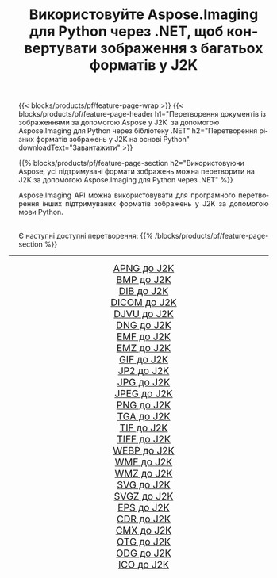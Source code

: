 ﻿---
title: Використовуйте Aspose.Imaging для Python через .NET, щоб конвертувати зображення з багатьох форматів у J2K 
weight: 3920
url: /uk/python-net/conversion/to/j2k 
lang: uk
langdirlevel: 2
locales: zh-hans,ja,it,ru,de,es,fr,nl,id,lt,pl,pt,vi,tr,ko,zh-hant,ar,hi,th,sv,cs,uk,he
description: Ви можете використовувати Aspose.Imaging для Python через бібліотеку .NET для перетворення різноманітних форматів у J2K
---

{{< blocks/products/pf/feature-page-wrap >}}
{{< blocks/products/pf/feature-page-header h1="Перетворення документів із зображеннями за допомогою Aspose у J2K  за допомогою Aspose.Imaging для Python через бібліотеку .NET" h2="Перетворення різних форматів зображень у J2K на основі Python" downloadText="Завантажити" >}}


{{% blocks/products/pf/feature-page-section  h2="Використовуючи Aspose, усі підтримувані формати зображень можна перетворити на J2K за допомогою Aspose.Imaging для Python через .NET" %}}
<p align=justify>Aspose.Imaging API можна використовувати для програмного перетворення інших підтримуваних форматів зображень у J2K за допомогою мови Python.</p>
<br/>
Є наступні доступні перетворення:
{{% /blocks/products/pf/feature-page-section %}}
<div class="container-fluid productfamilypage bg-gray">
    <div class="convertypes bg-gray agp-content section">
        <div class="container">
		<hr style="margin-left:-20px;"/>
		<div class="row other-converters" style="gap: 10px;font-size: 19px;text-align:center;">
		    <div class='col-md-2 other-converter remove-lp remove-rp'><a href="/imaging/uk/python-net/conversion/apng-to-j2k" style="padding:15px;">APNG до J2K</a></div>
<div class='col-md-2 other-converter remove-lp remove-rp'><a href="/imaging/uk/python-net/conversion/bmp-to-j2k" style="padding:15px;">BMP до J2K</a></div>
<div class='col-md-2 other-converter remove-lp remove-rp'><a href="/imaging/uk/python-net/conversion/dib-to-j2k" style="padding:15px;">DIB до J2K</a></div>
<div class='col-md-2 other-converter remove-lp remove-rp'><a href="/imaging/uk/python-net/conversion/dicom-to-j2k" style="padding:15px;">DICOM до J2K</a></div>
<div class='col-md-2 other-converter remove-lp remove-rp'><a href="/imaging/uk/python-net/conversion/djvu-to-j2k" style="padding:15px;">DJVU до J2K</a></div>
<div class='col-md-2 other-converter remove-lp remove-rp'><a href="/imaging/uk/python-net/conversion/dng-to-j2k" style="padding:15px;">DNG до J2K</a></div>
<div class='col-md-2 other-converter remove-lp remove-rp'><a href="/imaging/uk/python-net/conversion/emf-to-j2k" style="padding:15px;">EMF до J2K</a></div>
<div class='col-md-2 other-converter remove-lp remove-rp'><a href="/imaging/uk/python-net/conversion/emz-to-j2k" style="padding:15px;">EMZ до J2K</a></div>
<div class='col-md-2 other-converter remove-lp remove-rp'><a href="/imaging/uk/python-net/conversion/gif-to-j2k" style="padding:15px;">GIF до J2K</a></div>
<div class='col-md-2 other-converter remove-lp remove-rp'><a href="/imaging/uk/python-net/conversion/jp2-to-j2k" style="padding:15px;">JP2 до J2K</a></div>
<div class='col-md-2 other-converter remove-lp remove-rp'><a href="/imaging/uk/python-net/conversion/jpg-to-j2k" style="padding:15px;">JPG до J2K</a></div>
<div class='col-md-2 other-converter remove-lp remove-rp'><a href="/imaging/uk/python-net/conversion/jpeg-to-j2k" style="padding:15px;">JPEG до J2K</a></div>
<div class='col-md-2 other-converter remove-lp remove-rp'><a href="/imaging/uk/python-net/conversion/png-to-j2k" style="padding:15px;">PNG до J2K</a></div>
<div class='col-md-2 other-converter remove-lp remove-rp'><a href="/imaging/uk/python-net/conversion/tga-to-j2k" style="padding:15px;">TGA до J2K</a></div>
<div class='col-md-2 other-converter remove-lp remove-rp'><a href="/imaging/uk/python-net/conversion/tif-to-j2k" style="padding:15px;">TIF до J2K</a></div>
<div class='col-md-2 other-converter remove-lp remove-rp'><a href="/imaging/uk/python-net/conversion/tiff-to-j2k" style="padding:15px;">TIFF до J2K</a></div>
<div class='col-md-2 other-converter remove-lp remove-rp'><a href="/imaging/uk/python-net/conversion/webp-to-j2k" style="padding:15px;">WEBP до J2K</a></div>
<div class='col-md-2 other-converter remove-lp remove-rp'><a href="/imaging/uk/python-net/conversion/wmf-to-j2k" style="padding:15px;">WMF до J2K</a></div>
<div class='col-md-2 other-converter remove-lp remove-rp'><a href="/imaging/uk/python-net/conversion/wmz-to-j2k" style="padding:15px;">WMZ до J2K</a></div>
<div class='col-md-2 other-converter remove-lp remove-rp'><a href="/imaging/uk/python-net/conversion/svg-to-j2k" style="padding:15px;">SVG до J2K</a></div>
<div class='col-md-2 other-converter remove-lp remove-rp'><a href="/imaging/uk/python-net/conversion/svgz-to-j2k" style="padding:15px;">SVGZ до J2K</a></div>
<div class='col-md-2 other-converter remove-lp remove-rp'><a href="/imaging/uk/python-net/conversion/eps-to-j2k" style="padding:15px;">EPS до J2K</a></div>
<div class='col-md-2 other-converter remove-lp remove-rp'><a href="/imaging/uk/python-net/conversion/cdr-to-j2k" style="padding:15px;">CDR до J2K</a></div>
<div class='col-md-2 other-converter remove-lp remove-rp'><a href="/imaging/uk/python-net/conversion/cmx-to-j2k" style="padding:15px;">CMX до J2K</a></div>
<div class='col-md-2 other-converter remove-lp remove-rp'><a href="/imaging/uk/python-net/conversion/otg-to-j2k" style="padding:15px;">OTG до J2K</a></div>
<div class='col-md-2 other-converter remove-lp remove-rp'><a href="/imaging/uk/python-net/conversion/odg-to-j2k" style="padding:15px;">ODG до J2K</a></div>
<div class='col-md-2 other-converter remove-lp remove-rp'><a href="/imaging/uk/python-net/conversion/ico-to-j2k" style="padding:15px;">ICO до J2K</a></div>
                </div>
        </div>
    </div>
</div>
<br/>

